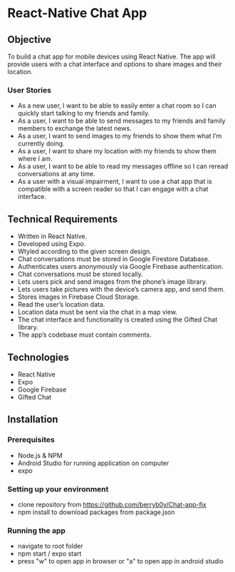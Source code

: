 # React-Native Chat App

## Objective

To build a chat app for mobile devices using React Native. The app will
provide users with a chat interface and options to share images and their
location.

### User Stories

- As a new user, I want to be able to easily enter a chat room so I can quickly start talking to my
  friends and family.
- As a user, I want to be able to send messages to my friends and family members to exchange
  the latest news.
- As a user, I want to send images to my friends to show them what I’m currently doing.
- As a user, I want to share my location with my friends to show them where I am.
- As a user, I want to be able to read my messages offline so I can reread conversations at any
  time.
- As a user with a visual impairment, I want to use a chat app that is compatible with a screen
  reader so that I can engage with a chat interface.

## Technical Requirements

- Written in React Native.
- Developed using Expo.
- Wtyled according to the given screen design.
- Chat conversations must be stored in Google Firestore Database.
- Authenticates users anonymously via Google Firebase authentication.
- Chat conversations must be stored locally.
- Lets users pick and send images from the phone’s image library.
- Lets users take pictures with the device’s camera app, and send them.
- Stores images in Firebase Cloud Storage.
- Read the user’s location data.
- Location data must be sent via the chat in a map view.
- The chat interface and functionality is created using the Gifted Chat library.
- The app’s codebase must contain comments.

## Technologies

- React Native
- Expo
- Google Firebase
- Gifted Chat

## Installation

### Prerequisites

- Node.js & NPM
- Android Studio for running application on computer
- expo

### Setting up your environment

- clone repository from https://github.com/berryb0y/Chat-app-fix
- npm install to download packages from package.json

### Running the app

- navigate to root folder
- npm start / expo start
- press "w" to open app in browser or "a" to open app in android studio
